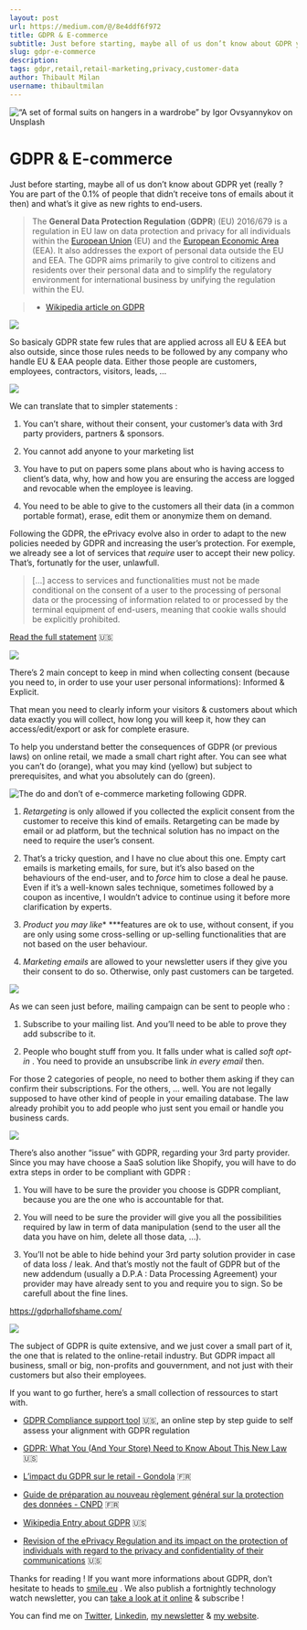 ```yaml
---
layout: post
url: https://medium.com/@/8e4ddf6f972
title: GDPR & E-commerce
subtitle: Just before starting, maybe all of us don’t know about GDPR yet (really ? You are part of the 0.1% of people that didn’t receive tons of…
slug: gdpr-e-commerce
description: 
tags: gdpr,retail,retail-marketing,privacy,customer-data
author: Thibault Milan
username: thibaultmilan
---
```


![“A set of formal suits on hangers in a wardrobe” by Igor Ovsyannykov on Unsplash](/assets/images/posts/0*ab5blEwlCPYftIXM)

# GDPR & E-commerce

Just before starting, maybe all of us don’t know about GDPR yet (really ? You are part of the 0.1% of people that didn’t receive tons of emails about it then) and what’s it give as new rights to end-users.

> The **General Data Protection Regulation** (**GDPR**) (EU) 2016/679 is a regulation in EU law on data protection and privacy for all individuals within the [European Union](https://en.wikipedia.org/wiki/European_Union) (EU) and the [European Economic Area](https://en.wikipedia.org/wiki/European_Economic_Area) (EEA). It also addresses the export of personal data outside the EU and EEA. The GDPR aims primarily to give control to citizens and residents over their personal data and to simplify the regulatory environment for international business by unifying the regulation within the EU.

> - [Wikipedia article on GDPR](https://en.wikipedia.org/wiki/General_Data_Protection_Regulation)

![](/assets/images/posts/1*w6WFkHzghSf3Jex2gPXS3g.png)

So basicaly GDPR state few rules that are applied across all EU & EEA but also outside, since those rules needs to be followed by any company who handle EU & EAA people data. Either those people are customers, employees, contractors, visitors, leads, …

![](/assets/images/posts/1*KJ8myFi-7R7STr5-7x4wlA.png)

We can translate that to simpler statements :

1. You can’t share, without their consent, your customer’s data with 3rd party providers, partners & sponsors.

1. You cannot add anyone to your marketing list

1. You have to put on papers some plans about who is having access to client’s data, why, how and how you are ensuring the access are logged and revocable when the employee is leaving.

1. You need to be able to give to the customers all their data (in a common portable format), erase, edit them or anonymize them on demand.

Following the GDPR, the ePrivacy evolve also in order to adapt to the new policies needed by GDPR and increasing the user’s protection. For exemple, we already see a lot of services that *require* user to accept their new policy. That’s, fortunatly for the user, unlawfull.

> […] access to services and functionalities must not be made conditional on the consent of a user to the processing of personal data or the processing of information related to or processed by the terminal equipment of end-users, meaning that cookie walls should be explicitly prohibited.

[Read the full statement](https://edpb.europa.eu/sites/edpb/files/files/file1/edpb_statement_on_eprivacy_en.pdf) 🇺🇸

![](/assets/images/posts/1*q6gw2AbepVhhYxljwYJCKw.png)

There’s 2 main concept to keep in mind when collecting consent (because you need to, in order to use your user personal informations): Informed & Explicit.

That mean you need to clearly inform your visitors & customers about which data exactly you will collect, how long you will keep it, how they can access/edit/export or ask for complete erasure.

To help you understand better the consequences of GDPR (or previous laws) on online retail, we made a small chart right after. You can see what you can’t do (orange), what you may kind (yellow) but subject to prerequisites, and what you absolutely can do (green).

![The do and don’t of e-commerce marketing following GDPR.](/assets/images/posts/1*lhVF4HC_D2UZ7MMdgWLLSQ.png)

1. *Retargeting* is only allowed if you collected the explicit consent from the customer to receive this kind of emails. Retargeting can be made by email or ad platform, but the technical solution has no impact on the need to require the user’s consent.

1. That’s a tricky question, and I have no clue about this one. Empty cart emails is marketing emails, for sure, but it’s also based on the behaviours of the end-user, and to *force* him to close a deal he pause. Even if it’s a well-known sales technique, sometimes followed by a coupon as incentive, I wouldn’t advice to continue using it before more clarification by experts.

1. *Product you may like** ***features are ok to use, without consent, if you are only using some cross-selling or up-selling functionalities that are not based on the user behaviour.

1. *Marketing emails* are allowed to your newsletter users if they give you their consent to do so. Otherwise, only past customers can be targeted.

![](/assets/images/posts/1*Ylj4Z322_qIbADGxJlhohg.png)

As we can seen just before, mailing campaign can be sent to people who :

1. Subscribe to your mailing list. And you’ll need to be able to prove they add subscribe to it.

1. People who bought stuff from you. It falls under what is called *soft opt-in* . You need to provide an unsubscribe link *in every email* then.

For those 2 categories of people, no need to bother them asking if they can confirm their subscriptions. For the others, … well. You are not legally supposed to have other kind of people in your emailing database. The law already prohibit you to add people who just sent you email or handle you business cards.

![](/assets/images/posts/1*K0sbgC6SXgDXdmVGIuvDDg.png)

There’s also another “issue” with GDPR, regarding your 3rd party provider. Since you may have choose a SaaS solution like Shopify, you will have to do extra steps in order to be compliant with GDPR :

1. You will have to be sure the provider you choose is GDPR compliant, because you are the one who is accountable for that.

1. You will need to be sure the provider will give you all the possibilities required by law in term of data manipulation (send to the user all the data you have on him, delete all those data, …).

1. You’ll not be able to hide behind your 3rd party solution provider in case of data loss / leak. And that’s mostly not the fault of GDPR but of the new addendum (usually a D.P.A : Data Processing Agreement) your provider may have already sent to you and require you to sign. So be carefull about the fine lines.

https://gdprhallofshame.com/

![](/assets/images/posts/1*ViikIYptMw1_2PyoiAWiug.png)

The subject of GDPR is quite extensive, and we just cover a small part of it, the one that is related to the online-retail industry. But GDPR impact all business, small or big, non-profits and gouvernment, and not just with their customers but also their employees.

If you want to go further, here’s a small collection of ressources to start with.

* [GDPR Compliance support tool](https://cst.cnpd.lu/portal/) 🇺🇸, an online step by step guide to self assess your alignment with GDPR regulation

* [GDPR: What You (And Your Store) Need to Know About This New Law](https://www.shopify.com/blog/gdpr-ecommerce) 🇺🇸

* [L’impact du GDPR sur le retail - Gondola](http://www.gondola.be/fr/news/retail/limpact-du-gdpr-sur-le-retail) 🇫🇷

* [Guide de préparation au nouveau règlement général sur la protection des données - CNPD](https://cnpd.public.lu/fr/dossiers-thematiques/Reglement-general-sur-la-protection-des-donnees/responsabilite-accrue-des-responsables-du-traitement/guide-preparation-rgpd.html) 🇫🇷

* [Wikipedia Entry about GDPR](https://en.wikipedia.org/wiki/General_Data_Protection_Regulation) 🇺🇸

* [Revision of the ePrivacy Regulation and its impact on the protection of individuals with regard to the privacy and confidentiality of their communications](https://edpb.europa.eu/sites/edpb/files/files/file1/edpb_statement_on_eprivacy_en.pdf) 🇺🇸

Thanks for reading ! If you want more informations about GDPR, don’t hesitate to heads to [smile.eu](http://smile.eu) . We also publish a fortnightly technology watch newsletter, you can [take a look at it online](https://www.getrevue.co/profile/smileinnovation) & subscribe !

You can find me on [Twitter](https://twitter.com/thibaultmilan), [Linkedin](https://www.linkedin.com/in/thibaultmilan/), [my newsletter](https://www.getrevue.co/profile/thibault) & [my website](http://thibaultmilan.com/).


